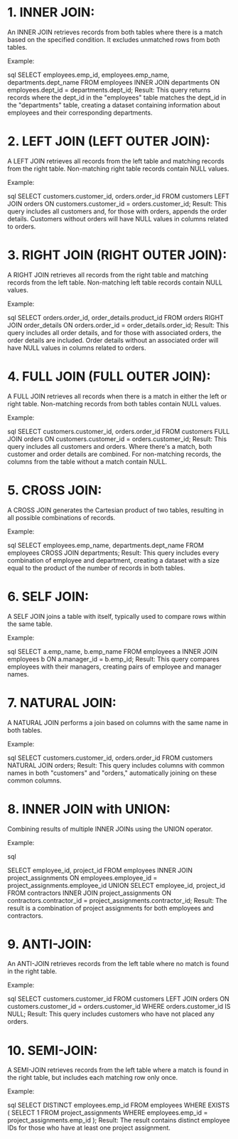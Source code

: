 # 1. INNER JOIN:
An INNER JOIN retrieves records from both tables where there is a match based on the specified condition. It excludes unmatched rows from both tables.

Example:

sql
SELECT employees.emp_id, employees.emp_name, departments.dept_name
FROM employees
INNER JOIN departments ON employees.dept_id = departments.dept_id;
Result:
This query returns records where the dept_id in the "employees" table matches the dept_id in the "departments" table, creating a dataset containing information about employees and their corresponding departments.

# 2. LEFT JOIN (LEFT OUTER JOIN):
A LEFT JOIN retrieves all records from the left table and matching records from the right table. Non-matching right table records contain NULL values.

Example:

sql
SELECT customers.customer_id, orders.order_id
FROM customers
LEFT JOIN orders ON customers.customer_id = orders.customer_id;
Result:
This query includes all customers and, for those with orders, appends the order details. Customers without orders will have NULL values in columns related to orders.

# 3. RIGHT JOIN (RIGHT OUTER JOIN):
A RIGHT JOIN retrieves all records from the right table and matching records from the left table. Non-matching left table records contain NULL values.

Example:

sql
SELECT orders.order_id, order_details.product_id
FROM orders
RIGHT JOIN order_details ON orders.order_id = order_details.order_id;
Result:
This query includes all order details, and for those with associated orders, the order details are included. Order details without an associated order will have NULL values in columns related to orders.

# 4. FULL JOIN (FULL OUTER JOIN):
A FULL JOIN retrieves all records when there is a match in either the left or right table. Non-matching records from both tables contain NULL values.

Example:

sql
SELECT customers.customer_id, orders.order_id
FROM customers
FULL JOIN orders ON customers.customer_id = orders.customer_id;
Result:
This query includes all customers and orders. Where there's a match, both customer and order details are combined. For non-matching records, the columns from the table without a match contain NULL.

# 5. CROSS JOIN:
A CROSS JOIN generates the Cartesian product of two tables, resulting in all possible combinations of records.

Example:

sql
SELECT employees.emp_name, departments.dept_name
FROM employees
CROSS JOIN departments;
Result:
This query includes every combination of employee and department, creating a dataset with a size equal to the product of the number of records in both tables.

# 6. SELF JOIN:
A SELF JOIN joins a table with itself, typically used to compare rows within the same table.

Example:

sql
SELECT a.emp_name, b.emp_name
FROM employees a
INNER JOIN employees b ON a.manager_id = b.emp_id;
Result:
This query compares employees with their managers, creating pairs of employee and manager names.

# 7. NATURAL JOIN:
A NATURAL JOIN performs a join based on columns with the same name in both tables.

Example:

sql
SELECT customers.customer_id, orders.order_id
FROM customers
NATURAL JOIN orders;
Result:
This query includes columns with common names in both "customers" and "orders," automatically joining on these common columns.

# 8. INNER JOIN with UNION:
Combining results of multiple INNER JOINs using the UNION operator.

Example:

sql

SELECT employee_id, project_id
FROM employees
INNER JOIN project_assignments ON employees.employee_id = project_assignments.employee_id
UNION
SELECT employee_id, project_id
FROM contractors
INNER JOIN project_assignments ON contractors.contractor_id = project_assignments.contractor_id;
Result:
The result is a combination of project assignments for both employees and contractors.

# 9. ANTI-JOIN:
An ANTI-JOIN retrieves records from the left table where no match is found in the right table.

Example:

sql
SELECT customers.customer_id
FROM customers
LEFT JOIN orders ON customers.customer_id = orders.customer_id
WHERE orders.customer_id IS NULL;
Result:
This query includes customers who have not placed any orders.

# 10. SEMI-JOIN:
A SEMI-JOIN retrieves records from the left table where a match is found in the right table, but includes each matching row only once.

Example:

sql
SELECT DISTINCT employees.emp_id
FROM employees
WHERE EXISTS (
    SELECT 1
    FROM project_assignments
    WHERE employees.emp_id = project_assignments.emp_id
);
Result:
The result contains distinct employee IDs for those who have at least one project assignment.
